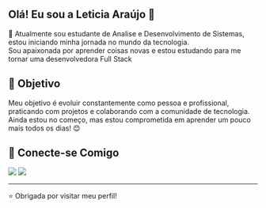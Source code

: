 ## Olá! Eu sou a Leticia Araújo 👋

 🌸 Atualmente sou estudante de Analise e Desenvolvimento de Sistemas, estou iniciando minha jornada no mundo da tecnologia.  
Sou apaixonada por aprender coisas novas e estou estudando para me tornar uma desenvolvedora Full Stack

## 🚀 Objetivo
 Meu objetivo é evoluir constantemente como pessoa e profissional, praticando com projetos e colaborando com a comunidade de tecnologia.  
Ainda estou no começo, mas estou comprometida em aprender um pouco mais todos os dias! 😊


## 🔗 Conecte-se Comigo
<div> 
<a href = "mailto:le1771351@gmail.com"><img src="https://img.shields.io/badge/-Gmail-%23333?style=for-the-badge&logo=gmail&logoColor=white" target="_blank"></a>
 <a href="https://www.linkedin.com/in/letícia-araújo-48b345303/?trk=opento_sprofile_topcard" target="_blank"><img src="https://img.shields.io/badge/-LinkedIn-%230077B5?style=for-the-badge&logo=linkedin&logoColor=white" target="_blank"></a> 
  <div> 

---
⭐ Obrigada por visitar meu perfil!
